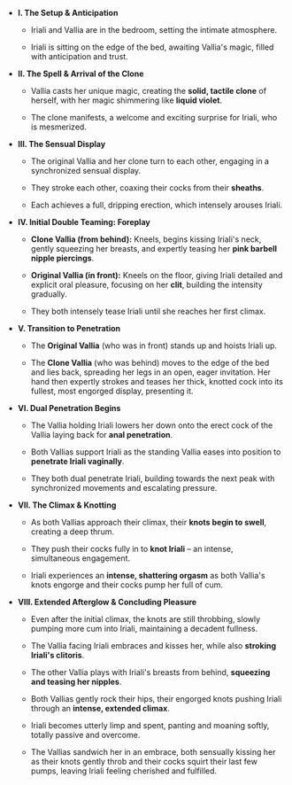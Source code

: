 - **I. The Setup & Anticipation**
    
    - Iriali and Vallia are in the bedroom, setting the intimate atmosphere.
        
    - Iriali is sitting on the edge of the bed, awaiting Vallia's magic, filled with anticipation and trust.
        
- **II. The Spell & Arrival of the Clone**
    
    - Vallia casts her unique magic, creating the **solid, tactile clone** of herself, with her magic shimmering like **liquid violet**.
        
    - The clone manifests, a welcome and exciting surprise for Iriali, who is mesmerized.
        
- **III. The Sensual Display**
    
    - The original Vallia and her clone turn to each other, engaging in a synchronized sensual display.
        
    - They stroke each other, coaxing their cocks from their **sheaths**.
        
    - Each achieves a full, dripping erection, which intensely arouses Iriali.
        
- **IV. Initial Double Teaming: Foreplay**
    
    - **Clone Vallia (from behind):** Kneels, begins kissing Iriali's neck, gently squeezing her breasts, and expertly teasing her **pink barbell nipple piercings**.
        
    - **Original Vallia (in front):** Kneels on the floor, giving Iriali detailed and explicit oral pleasure, focusing on her **clit**, building the intensity gradually.
        
    - They both intensely tease Iriali until she reaches her first climax.
        
- **V. Transition to Penetration**
    
    - The **Original Vallia** (who was in front) stands up and hoists Iriali up.
        
    - The **Clone Vallia** (who was behind) moves to the edge of the bed and lies back, spreading her legs in an open, eager invitation. Her hand then expertly strokes and teases her thick, knotted cock into its fullest, most engorged display, presenting it.
        
- **VI. Dual Penetration Begins**
    
    - The Vallia holding Iriali lowers her down onto the erect cock of the Vallia laying back for **anal penetration**.
        
    - Both Vallias support Iriali as the standing Vallia eases into position to **penetrate Iriali vaginally**.
        
    - They both dual penetrate Iriali, building towards the next peak with synchronized movements and escalating pressure.
        
- **VII. The Climax & Knotting**
    
    - As both Vallias approach their climax, their **knots begin to swell**, creating a deep thrum.
        
    - They push their cocks fully in to **knot Iriali** – an intense, simultaneous engagement.
        
    - Iriali experiences an **intense, shattering orgasm** as both Vallia's knots engorge and their cocks pump her full of cum.
        
- **VIII. Extended Afterglow & Concluding Pleasure**
    
    - Even after the initial climax, the knots are still throbbing, slowly pumping more cum into Iriali, maintaining a decadent fullness.
        
    - The Vallia facing Iriali embraces and kisses her, while also **stroking Iriali's clitoris**.
        
    - The other Vallia plays with Iriali's breasts from behind, **squeezing and teasing her nipples**.
        
    - Both Vallias gently rock their hips, their engorged knots pushing Iriali through an **intense, extended climax**.
        
    - Iriali becomes utterly limp and spent, panting and moaning softly, totally passive and overcome.
        
    - The Vallias sandwich her in an embrace, both sensually kissing her as their knots gently throb and their cocks squirt their last few pumps, leaving Iriali feeling cherished and fulfilled.